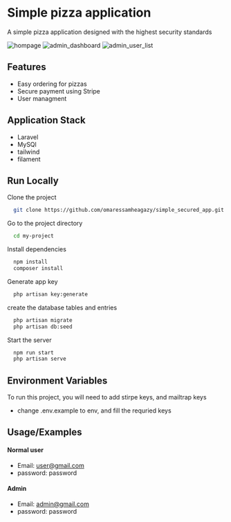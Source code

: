 
# Simple pizza application

A simple pizza application designed with the highest security standards

![hompage](https://github.com/omaressamheagazy/simple-pizza-app/assets/68665060/c36546f0-31a6-4db0-a383-523774b8cb2a)
![admin_dashboard](https://github.com/omaressamheagazy/simple-pizza-app/assets/68665060/a4ea8fa4-9801-4f2f-a129-b7a879097503)
![admin_user_list](https://github.com/omaressamheagazy/simple-pizza-app/assets/68665060/d40e8512-3121-4bb5-9424-b0bebdb526b3)

## Features

- Easy ordering for pizzas
- Secure payment using Stripe
- User managment 


## Application Stack
* Laravel 
* MySQl
* tailwind 
* filament 


## Run Locally

Clone the project

```bash
  git clone https://github.com/omaressamheagazy/simple_secured_app.git
```

Go to the project directory

```bash
  cd my-project
```

Install dependencies

```bash
  npm install
  composer install
```
Generate app key

```bash
  php artisan key:generate
```
create the database tables and entries

```bash
  php artisan migrate
  php artisan db:seed

```

Start the server

```bash
  npm run start
  php artisan serve
```


## Environment Variables

To run this project, you will need to add stirpe keys, and mailtrap keys
* change .env.example to env, and fill the requried keys
## Usage/Examples
#### Normal user
* Email: user@gmail.com
* password: password
#### Admin
* Email: admin@gmail.com
* password: password






